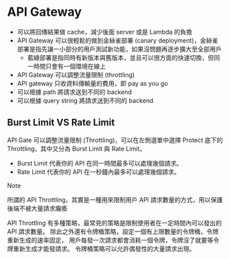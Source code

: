 # API Gateway

- 可以將回傳結果做 cache，減少後面 server 或是 Lambda 的負擔
- API Gateway 可以很輕鬆的做到金絲雀部署 (canary deployment)，金絲雀部署是指先讓一小部分的用戶測試新功能，如果沒問題再逐步擴大至全部用戶
  - 藍綠部署是指同時有新版本與舊版本，並且可以很方面的快速切換，但同一時間只會有一個環境在線上
- API Gateway 可以調整流量限制 (throttling)
- API gateway 只收資料傳輸量的費用，即 pay as you go
- 可以根據 path 將請求送到不同的 backend
- 可以根據 query string 將請求送到不同的 backend

## Burst Limit VS Rate Limit

API Gate 可以調整流量限制 (Throttling)，可以在左側選單中選擇 Protect 底下的 Throttling，其中又分為 Burst Limit 與 Rate Limit。

- Burst Limit 代表你的 API 在同一時間最多可以處理幾個請求。
- Rate Limit 代表你的 API 在一秒鐘內最多可以處理幾個請求。

> [!NOTE]
>
> 所謂的 API Throttling，其實是一種用來限制用戶 API 請求數量的方式，用以保護後端不被大量請求癱瘓
>
> API Throttling 有多種策略，最常見的策略是限制使用者在一定時間內可以發出的 API 請求數量。
> 除此之外還有令牌桶策略，設定一個有上限數量的令牌桶，令牌重新生成的速率固定，
> 用戶每發一次請求都會消耗一個令牌，令牌沒了就要等令牌重新生成才能發請求。
> 令牌桶策略可以允許偶發性的大量請求出現。
